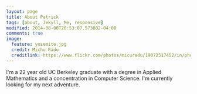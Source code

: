 ```yaml
---
layout: page
title: About Patrick
tags: [about, Jekyll, Me, responsive]
modified: 2014-08-08T20:53:07.573882-04:00
comments: true
image:
  feature: yosemite.jpg
  credit: Michu Radu 
  creditlink: https://www.flickr.com/photos/micuradu/19072517452/in/photostream/
---
```


I'm a 22 year old UC Berkeley graduate with a degree in Applied Mathematics and a concentration in Computer Science.  I'm currently looking for my next adventure.
